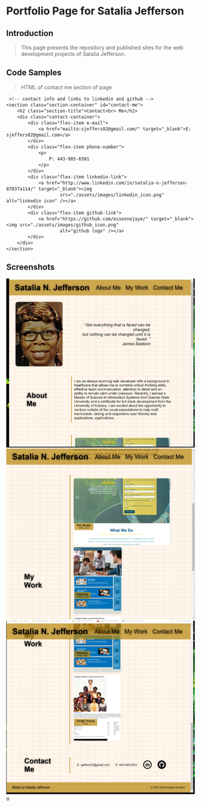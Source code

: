 # Portfolio Page for Satalia Jefferson

## Introduction

> This page presents the repository and published sites for the web development projects of Satalia Jefferson.

## Code Samples

>HTML of contact me section of page

     <!-- contact info and links to linkedin and github -->
    <section class="section-container" id="contact-me">
        <h2 class="section-title">Contact<br> Me</h2>
        <div class="contact-container">
            <div class="flex-item e-mail">
                <a href="mailto:sjeffers02@gmail.com/" target="_blank">E: sjeffers02@gmail.com</a>
            </div>
            <div class="flex-item phone-number">
                <p>
                    P: 443-985-6501
                </p>
            </div>
            <div class="flex-item linkedin-link">
                <a href="http://www.linkedin.com/in/satalia-n-jefferson-87037a114/" target="_blank"><img
                        src="./assets/images/linkedin_icon.png" alt="linkedin icon" /></a>
            </div>
            <div class="flex-item github-link">
                <a href="https://github.com/essennejaye/" target="_blank"><img src="./assets/images/github_icon.png"
                        alt="github logo" /></a>
            </div>
        </div>
    </section>
   
 
## Screenshots
![](assets\images\portfolio_screenshot(1).png)
![](assets\images\protfolio_screenshot(2).png)
![](assets\images\protfolio_screenshot(3).png)
o
